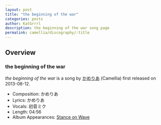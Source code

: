 ```yaml
---
layout: post
title: "the beginning of the war"
categories: posts
author: KatGrrrl
description: the beginning of the war song page
permalink: camellia/discography/:title
---
```


## Overview

### the beginning of the war

*the beginning of the war* is a song by [かめりあ](<{% link postsWiki/_posts/2023-12-10-camellia.md %}>) (Camellia) first released on 2013-08-12.

* Composition: かめりあ
* Lyrics: かめりあ
* Vocals: 初音ミク
* Length: 04:56
* Album Appearances: [Stance on Wave](<{% link postsInclude/_posts/camellia/albums/Stance-on-Wave/2023-12-06-Stance-on-Wave.md %}>)
